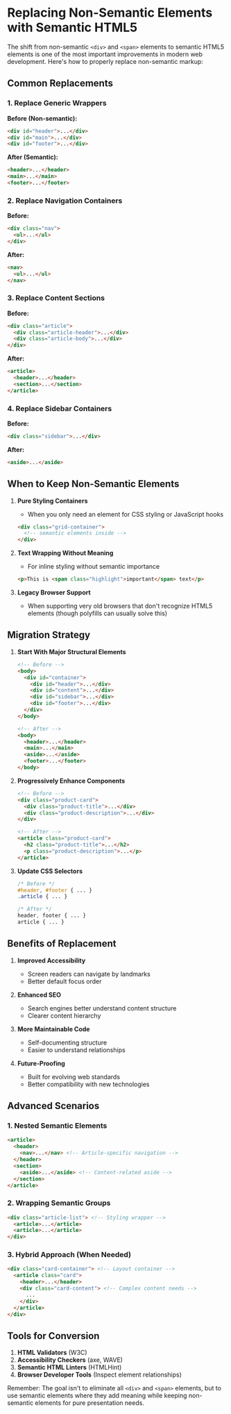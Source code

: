 # Replacing Non-Semantic Elements with Semantic HTML5

The shift from non-semantic `<div>` and `<span>` elements to semantic HTML5 elements is one of the most important improvements in modern web development. Here's how to properly replace non-semantic markup:

## Common Replacements

### 1. Replace Generic Wrappers
**Before (Non-semantic):**
```html
<div id="header">...</div>
<div id="main">...</div>
<div id="footer">...</div>
```

**After (Semantic):**
```html
<header>...</header>
<main>...</main>
<footer>...</footer>
```

### 2. Replace Navigation Containers
**Before:**
```html
<div class="nav">
  <ul>...</ul>
</div>
```

**After:**
```html
<nav>
  <ul>...</ul>
</nav>
```

### 3. Replace Content Sections
**Before:**
```html
<div class="article">
  <div class="article-header">...</div>
  <div class="article-body">...</div>
</div>
```

**After:**
```html
<article>
  <header>...</header>
  <section>...</section>
</article>
```

### 4. Replace Sidebar Containers
**Before:**
```html
<div class="sidebar">...</div>
```

**After:**
```html
<aside>...</aside>
```

## When to Keep Non-Semantic Elements

1. **Pure Styling Containers**
   - When you only need an element for CSS styling or JavaScript hooks
   ```html
   <div class="grid-container">
     <!-- semantic elements inside -->
   </div>
   ```

2. **Text Wrapping Without Meaning**
   - For inline styling without semantic importance
   ```html
   <p>This is <span class="highlight">important</span> text</p>
   ```

3. **Legacy Browser Support**
   - When supporting very old browsers that don't recognize HTML5 elements
   (though polyfills can usually solve this)

## Migration Strategy

1. **Start With Major Structural Elements**
   ```html
   <!-- Before -->
   <body>
     <div id="container">
       <div id="header">...</div>
       <div id="content">...</div>
       <div id="sidebar">...</div>
       <div id="footer">...</div>
     </div>
   </body>

   <!-- After -->
   <body>
     <header>...</header>
     <main>...</main>
     <aside>...</aside>
     <footer>...</footer>
   </body>
   ```

2. **Progressively Enhance Components**
   ```html
   <!-- Before -->
   <div class="product-card">
     <div class="product-title">...</div>
     <div class="product-description">...</div>
   </div>

   <!-- After -->
   <article class="product-card">
     <h2 class="product-title">...</h2>
     <p class="product-description">...</p>
   </article>
   ```

3. **Update CSS Selectors**
   ```css
   /* Before */
   #header, #footer { ... }
   .article { ... }

   /* After */
   header, footer { ... }
   article { ... }
   ```

## Benefits of Replacement

1. **Improved Accessibility**
   - Screen readers can navigate by landmarks
   - Better default focus order

2. **Enhanced SEO**
   - Search engines better understand content structure
   - Clearer content hierarchy

3. **More Maintainable Code**
   - Self-documenting structure
   - Easier to understand relationships

4. **Future-Proofing**
   - Built for evolving web standards
   - Better compatibility with new technologies

## Advanced Scenarios

### 1. Nested Semantic Elements
```html
<article>
  <header>
    <nav>...</nav> <!-- Article-specific navigation -->
  </header>
  <section>
    <aside>...</aside> <!-- Content-related aside -->
  </section>
</article>
```

### 2. Wrapping Semantic Groups
```html
<div class="article-list"> <!-- Styling wrapper -->
  <article>...</article>
  <article>...</article>
</div>
```

### 3. Hybrid Approach (When Needed)
```html
<div class="card-container"> <!-- Layout container -->
  <article class="card">
    <header>...</header>
    <div class="card-content"> <!-- Complex content needs -->
      ...
    </div>
  </article>
</div>
```

## Tools for Conversion

1. **HTML Validators** (W3C)
2. **Accessibility Checkers** (axe, WAVE)
3. **Semantic HTML Linters** (HTMLHint)
4. **Browser Developer Tools** (Inspect element relationships)

Remember: The goal isn't to eliminate all `<div>` and `<span>` elements, but to use semantic elements where they add meaning while keeping non-semantic elements for pure presentation needs.
